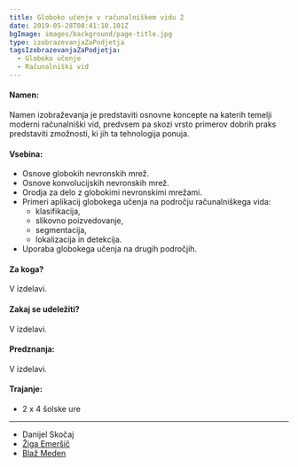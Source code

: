 ```yaml
---
title: Globoko učenje v računalniškem vidu 2
date: 2019-05-28T08:41:10.101Z
bgImage: images/background/page-title.jpg
type: izobrazevanjaZaPodjetja
tagsIzobrazevanjaZaPodjetja:
  - Globoko učenje
  - Računalniški vid
---
```

#### Namen:

Namen izobraževanja je predstaviti osnovne koncepte na katerih temelji moderni računalniški vid, predvsem pa skozi vrsto primerov dobrih praks predstaviti zmožnosti, ki jih ta tehnologija ponuja.

#### Vsebina:

* Osnove globokih nevronskih mrež.
* Osnove konvolucijskih nevronskih mrež.
* Orodja za delo z globokimi nevronskimi mrežami.
* Primeri aplikacij globokega učenja na področju računalniškega vida:
  * klasifikacija,
  * slikovno poizvedovanje,
  * segmentacija,
  * lokalizacija in detekcija.
* Uporaba globokega učenja na drugih področjih.

#### Za koga?

V izdelavi.

#### Zakaj se udeležiti?

V izdelavi.

#### Predznanja:

V izdelavi.

#### Trajanje:

* 2 x 4 šolske ure

- - -

* Danijel Skočaj
* [Žiga Emeršič](/izvajalci/ziga-emersic/)
* [Blaž Meden](/izvajalci/blaz-meden/)

